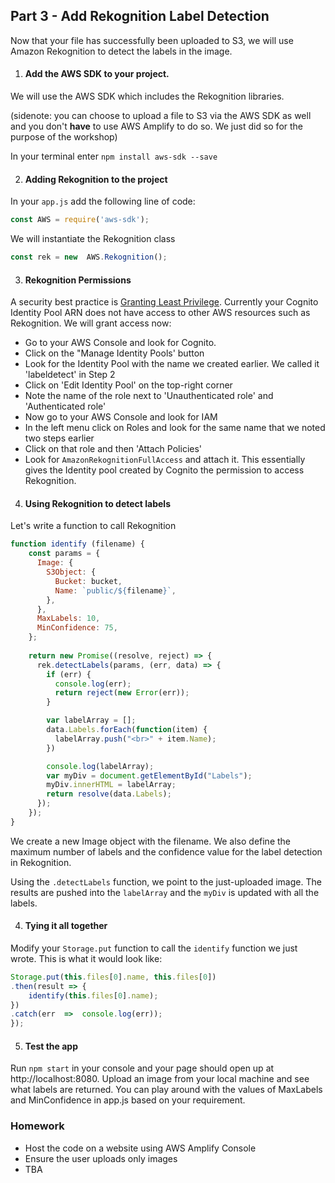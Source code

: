 
## Part 3 - Add Rekognition Label Detection



Now that your file has successfully been uploaded to S3, we will use Amazon Rekognition to detect the labels in the image.


1. #### Add the AWS SDK to your project.

  

We will use the AWS SDK which includes the Rekognition libraries.

(sidenote: you can choose to upload a file to S3 via the AWS SDK as well and you don't **have** to use AWS Amplify to do so. We just did so for the purpose of the workshop)

In your terminal enter `npm install aws-sdk --save`

2. #### Adding Rekognition to the project

In your `app.js` add the following line of code:

``` javascript
const AWS = require('aws-sdk');
```

We will instantiate the Rekognition class

```javascript
const rek = new  AWS.Rekognition();
```
3. #### Rekognition Permissions

A security best practice is [Granting Least Privilege](https://docs.aws.amazon.com/IAM/latest/UserGuide/best-practices.html#grant-least-privilege). Currently your Cognito Identity Pool ARN does not have access to other AWS resources such as Rekognition. We will grant access now:

* Go to your AWS Console and look for Cognito. 
* Click on the "Manage Identity Pools' button
* Look for the Identity Pool with the name we created earlier. We called it 'labeldetect' in Step 2
* Click on 'Edit Identity Pool' on the top-right corner
* Note the name of the role next to 'Unauthenticated role' and 'Authenticated role'
* Now go to your AWS Console and look for IAM
* In the left menu click on Roles and look for the same name that we noted two steps earlier
* Click on that role and then 'Attach Policies'
* Look for `AmazonRekognitionFullAccess` and attach it. This essentially gives the Identity pool created by Cognito the permission to access Rekognition.

4. #### Using Rekognition to detect labels

Let's write a function to call Rekognition 

```javascript
function identify (filename) {
    const params = {
      Image: {
        S3Object: {
          Bucket: bucket,
          Name: `public/${filename}`,
        },
      },
      MaxLabels: 10,
      MinConfidence: 75,
    };
    
    return new Promise((resolve, reject) => {
      rek.detectLabels(params, (err, data) => {
        if (err) {
          console.log(err);
          return reject(new Error(err));
        }

        var labelArray = [];
        data.Labels.forEach(function(item) {
          labelArray.push("<br>" + item.Name);
        })

        console.log(labelArray);
        var myDiv = document.getElementById("Labels");
        myDiv.innerHTML = labelArray;
        return resolve(data.Labels);
      });
    });
}
```
We create a new Image object with the filename. We also define the maximum number of labels and the confidence value for the label detection in Rekognition. 

Using the `.detectLabels` function, we point to the just-uploaded image. The results are pushed into the `labelArray` and the `myDiv` is updated with all the labels. 

4. #### Tying it all together

Modify your `Storage.put` function to call the `identify` function we just wrote. This is what it would look like:

```javascript
Storage.put(this.files[0].name, this.files[0])
.then(result => {
    identify(this.files[0].name);
})
.catch(err  =>  console.log(err));
});
```
 

 5. #### Test the app
 
Run `npm start` in your console and your page should open up at http://localhost:8080. Upload an image from your local machine and see what labels are returned. You can play around with the values of MaxLabels and MinConfidence in app.js based on your requirement.


### Homework

* Host the code on a website using AWS Amplify Console
* Ensure the user uploads only images
* TBA
